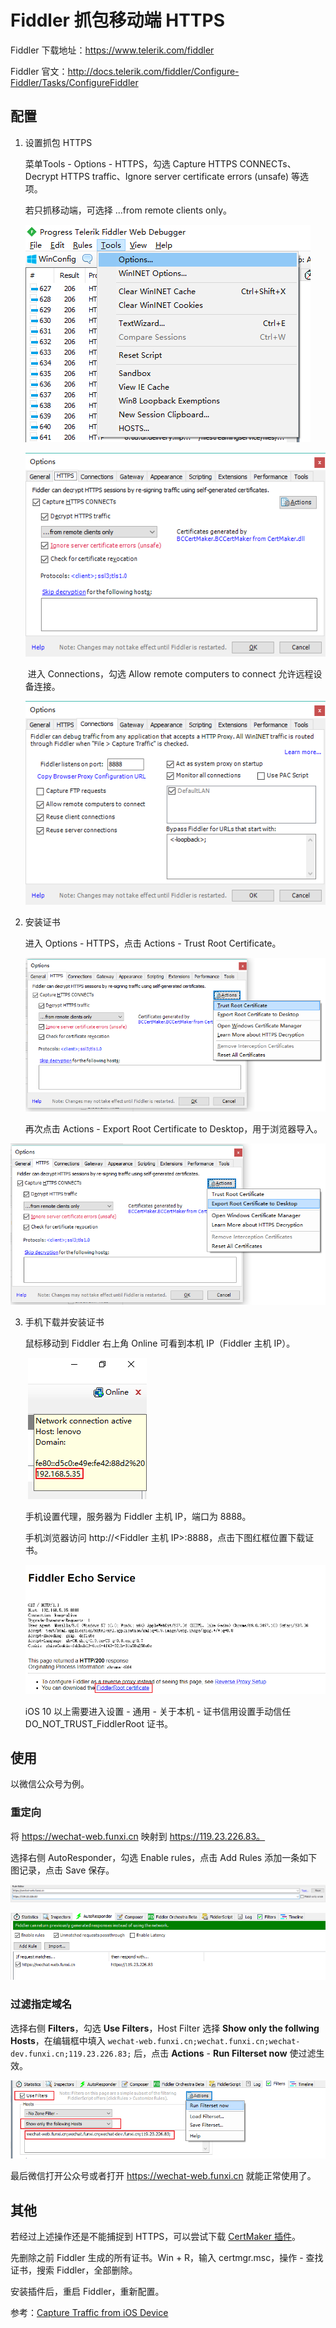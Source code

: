 # Fiddler 抓包移动端 HTTPS

Fiddler 下载地址：<https://www.telerik.com/fiddler>

Fiddler 官文：<http://docs.telerik.com/fiddler/Configure-Fiddler/Tasks/ConfigureFiddler>

## 配置

1. 设置抓包 HTTPS

   菜单Tools - Options - HTTPS，勾选 Capture HTTPS CONNECTs、Decrypt HTTPS traffic、Ignore server certificate errors (unsafe) 等选项。

   若只抓移动端，可选择 ...from remote clients only。

   ![1537329997290](assets/1537329997290.png)

   ![1537330073411](assets/1537330073411.png)

   ​		进入 Connections，勾选 Allow remote computers to connect 允许远程设备连接。

   ![1537330105460](assets/1537330105460.png)

2. 安装证书

   进入 Options - HTTPS，点击 Actions - Trust Root Certificate。

   ![1537330158325](assets/1537330158325.png)

   再次点击 Actions - Export Root Certificate to Desktop，用于浏览器导入。

![1537330197029](assets/1537330197029.png)

3. 手机下载并安装证书

   鼠标移动到 Fiddler 右上角 Online 可看到本机 IP（Fiddler 主机 IP）。

   ​		![1537330380036](assets/1537330380036.png)

   手机设置代理，服务器为 Fiddler 主机 IP，端口为 8888。

   手机浏览器访问 http://\<Fiddler 主机 IP>:8888，点击下图红框位置下载证书。

   ![1537330516594](assets/1537330516594.png)

   iOS 10 以上需要进入设置 - 通用 - 关于本机 - 证书信用设置手动信任 DO_NOT_TRUST_FiddlerRoot 证书。

## 使用

以微信公众号为例。

### 重定向

将 https://wechat-web.funxi.cn 映射到 https://119.23.226.83。

选择右侧 AutoResponder，勾选 Enable rules，点击 Add Rules 添加一条如下图记录，点击 Save 保存。

![1537423257697](assets/1537423257697.png)

![1537423157306](assets/1537423157306.png)

### 过滤指定域名

选择右侧 **Filters**，勾选 **Use Filters**，Host Filter 选择 **Show only the follwing Hosts**，在编辑框中填入 `wechat-web.funxi.cn;wechat.funxi.cn;wechat-dev.funxi.cn;119.23.226.83;` 后，点击 **Actions** - **Run Filterset now** 使过滤生效。

![1537423434524](assets/1537423434524.png)

最后微信打开公众号或者打开 https://wechat-web.funxi.cn 就能正常使用了。

## 其他

若经过上述操作还是不能捕捉到 HTTPS，可以尝试下载 [CertMaker 插件](https://www.telerik.com/fiddler/add-ons)。

先删除之前 Fiddler 生成的所有证书。Win + R，输入 certmgr.msc，操作 - 查找证书，搜索 Fiddler，全部删除。

安装插件后，重启 Fiddler，重新配置。

参考：[Capture Traffic from iOS Device](http://docs.telerik.com/fiddler/Configure-Fiddler/Tasks/ConfigureForiOS#capture-traffic-from-ios-device)